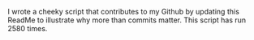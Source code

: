 I wrote a cheeky script that contributes to my Github by updating this ReadMe to illustrate why more than commits matter. This script has run 2580 times.